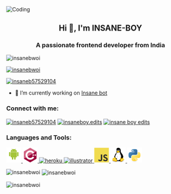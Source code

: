 </p>
<img align="center" alt="Coding" width="500" src="https://cdn.dribbble.com/users/1027121/screenshots/15595587/media/85d0703130d0a616fe01b606d6f689c5.gif">


</p>
<h2 align="center">Hi 👋, I'm INSANE-BOY</h1>
<h3 align="center">A passionate frontend developer from India</h3>

<p align="left"> <img src="https://komarev.com/ghpvc/?username=insanebwoi&label=Profile%20views&color=0e75b6&style=flat" alt="insanebwoi" /> </p>

<p align="left"> <a href="https://github.com/ryo-ma/github-profile-trophy"><img src="https://github-profile-trophy.vercel.app/?username=insanebwoi" alt="insanebwoi" /></a> </p>

<p align="left"> <a href="https://twitter.com/insaneb57529104" target="blank"><img src="https://img.shields.io/twitter/follow/insaneb57529104?logo=twitter&style=for-the-badge" alt="insaneb57529104" /></a> </p>

- 🔭 I’m currently working on [Insane bot](https://github.com/insanebwoi/insane-bot-v1)

<h3 align="left">Connect with me:</h3>
<p align="left">
<a href="https://twitter.com/insaneb57529104" target="blank"><img align="center" src="https://raw.githubusercontent.com/rahuldkjain/github-profile-readme-generator/master/src/images/icons/Social/twitter.svg" alt="insaneb57529104" height="30" width="40" /></a>
<a href="https://instagram.com/insaneboy.edits" target="blank"><img align="center" src="https://raw.githubusercontent.com/rahuldkjain/github-profile-readme-generator/master/src/images/icons/Social/instagram.svg" alt="insaneboy.edits" height="30" width="40" /></a>
<a href="https://www.youtube.com/c/insane boy edits" target="blank"><img align="center" src="https://raw.githubusercontent.com/rahuldkjain/github-profile-readme-generator/master/src/images/icons/Social/youtube.svg" alt="insane boy edits" height="30" width="40" /></a>
</p>

<h3 align="left">Languages and Tools:</h3>
<p align="left"> <a href="https://developer.android.com" target="_blank"> <img src="https://raw.githubusercontent.com/devicons/devicon/master/icons/android/android-original-wordmark.svg" alt="android" width="40" height="40"/> </a> <a href="https://www.w3schools.com/cpp/" target="_blank"> <img src="https://raw.githubusercontent.com/devicons/devicon/master/icons/cplusplus/cplusplus-original.svg" alt="cplusplus" width="40" height="40"/> </a> <a href="https://heroku.com" target="_blank"> <img src="https://www.vectorlogo.zone/logos/heroku/heroku-icon.svg" alt="heroku" width="40" height="40"/> </a> <a href="https://www.adobe.com/in/products/illustrator.html" target="_blank"> <img src="https://www.vectorlogo.zone/logos/adobe_illustrator/adobe_illustrator-icon.svg" alt="illustrator" width="40" height="40"/> </a> <a href="https://developer.mozilla.org/en-US/docs/Web/JavaScript" target="_blank"> <img src="https://raw.githubusercontent.com/devicons/devicon/master/icons/javascript/javascript-original.svg" alt="javascript" width="40" height="40"/> </a> <a href="https://www.linux.org/" target="_blank"> <img src="https://raw.githubusercontent.com/devicons/devicon/master/icons/linux/linux-original.svg" alt="linux" width="40" height="40"/> </a> <a href="https://www.python.org" target="_blank"> <img src="https://raw.githubusercontent.com/devicons/devicon/master/icons/python/python-original.svg" alt="python" width="40" height="40"/> </a> </p>

<p><img align="left" src="https://github-readme-stats.vercel.app/api/top-langs?username=insanebwoi&show_icons=true&locale=en&layout=compact" alt="insanebwoi" /></p>

<p>&nbsp;<img align="center" src="https://github-readme-stats.vercel.app/api?username=insanebwoi&show_icons=true&locale=en" alt="insanebwoi" /></p>

<p><img align="center" src="https://github-readme-streak-stats.herokuapp.com/?user=insanebwoi&" alt="insanebwoi" /></p>

